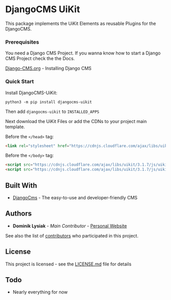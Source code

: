 # DjangoCMS UiKit

This package implements the UiKit Elements as reusable Plugins for the DjangoCMS. 

### Prerequisites

You need a Django CMS Project. 
If you wanna know how to start a Django CMS Project check the the Docs.

[Django-CMS.org](http://docs.django-cms.org/en/release-3.4.x/introduction/install.html) - Installing Django CMS

### Quick Start
Install DjangoCMS-UiKit:

    python3 -m pip install djangocms-uikit
   
Then add ``djangocms-uikit`` to ``INSTALLED_APPS``

Next download the UiKit Files or add the CDNs to your project main template.

Before the ``</head>`` tag:
```html
<link rel="stylesheet" href="https://cdnjs.cloudflare.com/ajax/libs/uikit/3.1.7/css/uikit.min.css">
```

Before the ``</body>`` tag:
```html
<script src="https://cdnjs.cloudflare.com/ajax/libs/uikit/3.1.7/js/uikit.min.js" type="text/javascript"></script>
<script src="https://cdnjs.cloudflare.com/ajax/libs/uikit/3.1.7/js/uikit-icons.min.js" type="text/javascript"></script>
```

## Built With

* [DjangoCms](https://github.com/divio/django-cms) - The easy-to-use and developer-friendly CMS

## Authors

* **Dominik Lysiak** - *Main Contributor* - [Personal Website](https://dominiklysiak.de)

See also the list of [contributors](https://github.com/domlysi/djangocms-uikit/graphs/contributors) who participated in this project.

## License

This project is licensed - see the [LICENSE.md](LICENSE.md) file for details

## Todo

* Nearly everything for now